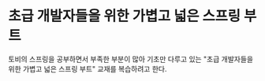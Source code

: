 # 초급 개발자들을 위한 가볍고 넓은 스프링 부트

토비의 스프링을 공부하면서 부족한 부분이 많아 기초만 다루고 있는 "초급 개발자들을 위한 가볍고 넓은 스프링 부트" 교재를 복습하려고 한다.

